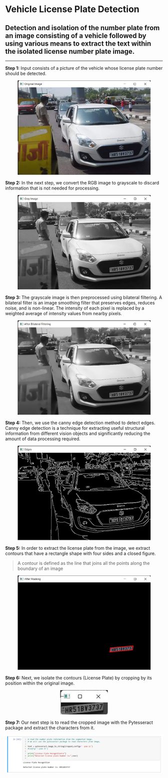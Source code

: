# Vehicle License Plate Detection

## Detection and isolation of the number plate from an image consisting of a vehicle followed by using various means to extract the text within the isolated license number plate image.

***
**Step 1:** Input consists of a picture of the vehicle whose license plate number should be detected.

<p align="center">
<img src="https://github.com/likhitkalla/VEHICLE-LICENSE-PLATE-DETECTION/blob/main/image/original_image.jpg" width="425" height="300" />
</p>

**Step 2:**  In the next step, we convert the RGB image to grayscale to discard information that is not needed for processing.

<p align="center">
<img src="https://github.com/likhitkalla/VEHICLE-LICENSE-PLATE-DETECTION/blob/main/image/grayscale_image.jpg" width="425" height="300" />
</p>
  
**Step 3:**  The grayscale image is then preprocessed using bilateral filtering. A bilateral filter is an image smoothing filter that preserves edges, reduces noise, and is non-linear. The intensity of each pixel is replaced by a weighted average of intensity values from nearby pixels.

<p align="center">
<img src="https://github.com/likhitkalla/VEHICLE-LICENSE-PLATE-DETECTION/blob/main/image/Bilateral_filtering.jpg" width="425" height="300" />
</p>
  
**Step 4:**  Then, we use the canny edge detection method to detect edges. Canny edge detection is a technique for extracting useful structural information from different vision objects and significantly reducing the amount of data processing required.

<p align="center">
<img src="https://github.com/likhitkalla/VEHICLE-LICENSE-PLATE-DETECTION/blob/main/image/Canny_image.jpg" width="425" height="300" />
</p>
  
**Step 5:**  In order to extract the license plate from the image, we extract contours that have a rectangle shape with four sides and a closed figure.  
> A contour is defined as the line that joins all the points along the boundary of an image

<p align="center">
<img src="https://github.com/likhitkalla/VEHICLE-LICENSE-PLATE-DETECTION/blob/main/image/Contours_image.jpg" width="425" height="300" />
</p>
  
**Step 6:**  Next, we isolate the contours (License Plate) by cropping by its position within the original image.

<p align="center">
<img src="https://github.com/likhitkalla/VEHICLE-LICENSE-PLATE-DETECTION/blob/main/image/Cropped.jpg"/>
</p>

**Step 7:**  Our next step is to read the cropped image with the Pytesseract package and extract the characters from it.

<p align="center">
<img src="https://github.com/likhitkalla/VEHICLE-LICENSE-PLATE-DETECTION/blob/main/image/pytesseract.png" />
</p>

  
